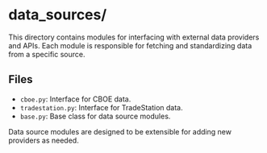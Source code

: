 # data_sources/

This directory contains modules for interfacing with external data providers and APIs. Each module is responsible for fetching and standardizing data from a specific source.

## Files
- `cboe.py`: Interface for CBOE data.
- `tradestation.py`: Interface for TradeStation data.
- `base.py`: Base class for data source modules.

Data source modules are designed to be extensible for adding new providers as needed. 